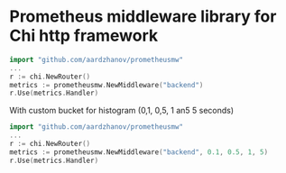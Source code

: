 # Prometheus middleware library for Chi http framework

```go
import "github.com/aardzhanov/prometheusmw"
...
r := chi.NewRouter()
metrics := prometheusmw.NewMiddleware("backend")
r.Use(metrics.Handler)
```

With custom bucket for histogram (0,1, 0,5, 1 an5 5 seconds)
```go
import "github.com/aardzhanov/prometheusmw"
...
r := chi.NewRouter()
metrics := prometheusmw.NewMiddleware("backend", 0.1, 0.5, 1, 5)
r.Use(metrics.Handler)
```
